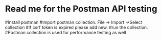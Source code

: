 Read me for the Postman API testing
======================================

#Install postman
#Import postman collection.
	File -> Import ->Select collection
#If csrf token is expired please add new.
#run the collection.
#Postman collection is used for performance testing as well